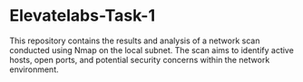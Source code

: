 # Elevatelabs-Task-1
This repository contains the results and analysis of a network scan conducted using Nmap on the local subnet. The scan aims to identify active hosts, open ports, and potential security concerns within the network environment.
